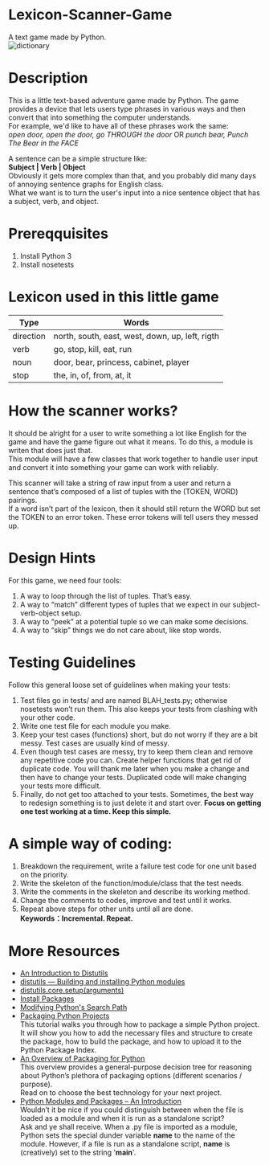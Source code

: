 # Lexicon-Scanner-Game
 A text game made by Python.  
 ![dictionary](/img/dictionary.jpg)


# Description
 This is a little text-based adventure game made by Python. 
 The game provides a device that lets users type phrases in various ways and then convert that into something the computer understands.  
 For example, we'd like to have all of these phrases work the same:  
 *open door, open the door, go THROUGH the door* OR *punch bear, Punch The Bear in the FACE*

 A sentence can be a simple structure like:  
 **Subject | Verb | Object**  
 Obviously it gets more complex than that, and you probably did many days of annoying sentence graphs for English class.  
 What we want is to turn the user's input into a nice sentence object that has a subject, verb, and object.


# Prereqquisites
1. Install Python 3
2. Install nosetests


# Lexicon used in this little game
| <center>Type</center> |  <center>Words</center> |
| ---          | ---    |
| direction    |  north, south, east, west, down, up, left, rigth |
| verb         |  go, stop, kill, eat, run |
| noun         |  door, bear, princess, cabinet, player |
| stop         |  the, in, of, from, at, it|


# How the scanner works?
It should be alright for a user to write something a lot like English for the game and have the game figure out what it means. To do this, a module is writen that does just that.  
This module will have a few classes that work together to handle user input and convert it into something your game can work with reliably. 

This scanner will take a string of raw input from a user and return a sentence that’s composed of a list of tuples with the (TOKEN, WORD) pairings.  
If a word isn’t part of the lexicon, then it should still return the WORD but set the TOKEN to an error token. These error tokens will tell users they messed up.  


# Design Hints
For this game, we need four tools:
1. A way to loop through the list of tuples. That’s easy.
2. A way to “match” different types of tuples that we expect in our subject-verb-object setup.
3. A way to “peek” at a potential tuple so we can make some decisions.
4. A way to “skip” things we do not care about, like stop words.


# Testing Guidelines
Follow this general loose set of guidelines when making your tests:
1. Test files go in tests/ and are named BLAH_tests.py; otherwise nosetests won’t run them. This also keeps your tests from clashing with your other code.
2. Write one test file for each module you make.
3. Keep your test cases (functions) short, but do not worry if they are a bit messy. Test cases are usually kind of messy.
4. Even though test cases are messy, try to keep them clean and remove any repetitive code you can. Create helper functions that get rid of duplicate code. 
You will thank me later when you make a change and then have to change your tests. Duplicated code will make changing your tests more difficult.
5. Finally, do not get too attached to your tests. Sometimes, the best way to redesign something is to just delete it and start over.
**Focus on getting one test working at a time. Keep this simple.**


# A simple way of coding: 
1. Breakdown the requirement, write a failure test code for one unit based on the priority.
2. Write the skeleton of the function/module/class that the test needs.
3. Write the comments in the skeleton and describe its working method.
4. Change the comments to codes, improve and test until it works.
5. Repeat above steps for other units until all are done.  
**Keywords：Incremental. Repeat.**


# More Resources
-   [An Introduction to Distutils](https://docs.python.org/3/distutils/introduction.html?highlight=script#an-introduction-to-distutils)
-   [distutils — Building and installing Python modules](https://docs.python.org/3/library/distutils.html)
-   [distutils.core.setup(arguments)](https://docs.python.org/3/distutils/apiref.html?highlight=script#distutils.core.setup)
-   [Install Packages](https://packaging.python.org/tutorials/installing-packages/#upgrading-packages)
-   [Modifying Python's Search Path](https://docs.python.org/3/install/#modifying-python-s-search-path)
-   [Packaging Python Projects](https://packaging.python.org/tutorials/packaging-projects/)  
This tutorial walks you through how to package a simple Python project. 
It will show you how to add the necessary files and structure to create the package, how to build the package, and how to upload it to the Python Package Index.
-   [An Overview of Packaging for Python](https://packaging.python.org/overview/#bringing-your-own-python-executable)  
This overview provides a general-purpose decision tree for reasoning about Python’s plethora of packaging options (different scenarios / purpose).   
Read on to choose the best technology for your next project.
-   [Python Modules and Packages – An Introduction](https://realpython.com/python-modules-packages/)  
Wouldn’t it be nice if you could distinguish between when the file is loaded as a module and when it is run as a standalone script?  
Ask and ye shall receive. When a .py file is imported as a module, Python sets the special dunder variable __name__ to the name of the module. 
However, if a file is run as a standalone script, __name__ is (creatively) set to the string '__main__'.
